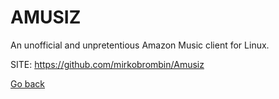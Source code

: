 # AMUSIZ

 An unofficial and unpretentious Amazon Music client for Linux.
 
 SITE: https://github.com/mirkobrombin/Amusiz

 [Go back](./)
